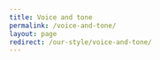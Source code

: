 ```yaml
---
title: Voice and tone
permalink: /voice-and-tone/
layout: page
redirect: /our-style/voice-and-tone/
---
```

